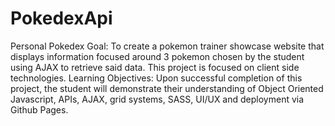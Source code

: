 # PokedexApi
Personal Pokedex  Goal:  To create a pokemon trainer showcase website that displays information focused around 3 pokemon chosen by the student using AJAX to retrieve said data. This project is focused on client side technologies.  Learning Objectives:  Upon successful completion of this project, the student will demonstrate their understanding of Object Oriented Javascript, APIs, AJAX, grid systems, SASS, UI/UX and deployment via Github Pages.

